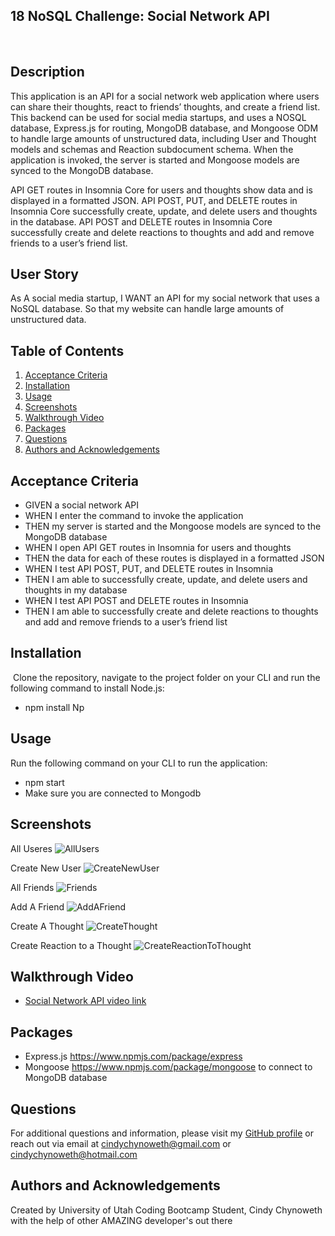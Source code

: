 ## 18 NoSQL Challenge: Social Network API
​

## Description 
​This application is an API for a social network web application where users can share their thoughts, react to friends’ thoughts, and create a friend list.
​
This backend can be used for social media startups, and uses a NOSQL database, Express.js for routing, MongoDB database, and Mongoose ODM to handle large amounts of unstructured data, including User and Thought models and schemas and Reaction subdocument schema. When the application is invoked, the server is started and Mongoose models are synced to the MongoDB database.

API GET routes in Insomnia Core for users and thoughts show data and is displayed in a formatted JSON. API POST, PUT, and DELETE routes in Insomnia Core successfully create, update, and delete users and thoughts in the database. API POST and DELETE routes in Insomnia Core successfully create and delete reactions to thoughts and add and remove friends to a user’s friend list.

## User Story
As A social media startup, I WANT an API for my social network that uses a NoSQL database.  So that my website can handle large amounts of unstructured data.


## Table of Contents

1. [Acceptance Criteria](#acceptance-criteria)
2. [Installation](#installation)
3. [Usage](#usage)
4. [Screenshots](#screenshots)
5. [Walkthrough Video](#walkthrough-video)
6. [Packages](#packages)
7. [Questions](#questions)
8. [Authors and Acknowledgements](#authors-and-acknowledgements)

## Acceptance Criteria

- GIVEN a social network API
- WHEN I enter the command to invoke the application
- THEN my server is started and the Mongoose models are synced to the MongoDB database
- WHEN I open API GET routes in Insomnia for users and thoughts
- THEN the data for each of these routes is displayed in a formatted JSON
- WHEN I test API POST, PUT, and DELETE routes in Insomnia
- THEN I am able to successfully create, update, and delete users and thoughts in my database
- WHEN I test API POST and DELETE routes in Insomnia
- THEN I am able to successfully create and delete reactions to thoughts and add and remove friends to a user’s friend list

## Installation
​
Clone the repository, navigate to the project folder on your CLI and run the following command to install Node.js:

- npm install
Np
## Usage 
Run the following command on your CLI to run the application:

- npm start
- Make sure you are connected to Mongodb

## Screenshots

All Useres
![AllUsers](https://user-images.githubusercontent.com/105569378/199856643-39b10d70-45ca-4310-9cb4-d89f8c75ef18.png)

Create New User
![CreateNewUser](https://user-images.githubusercontent.com/105569378/199856663-e9aa5f96-02b9-44a5-ab8c-99a44b3a5455.png)

All Friends
![Friends](https://user-images.githubusercontent.com/105569378/199856669-e841b79b-cb30-4765-a2e2-fe86e3cb1e5c.png)

Add A Friend
![AddAFriend](https://user-images.githubusercontent.com/105569378/199859803-9b1c6bb2-97af-4d49-b848-97df9a0af431.png)

Create A Thought
![CreateThought](https://user-images.githubusercontent.com/105569378/199857459-48e9f699-aa4c-4465-8e79-c2d74a577ad9.png)

Create Reaction to a Thought
![CreateReactionToThought](https://user-images.githubusercontent.com/105569378/199856682-21580e92-63b2-422b-b993-a0a89d88ae12.png)

## Walkthrough Video

- [Social Network API video link]()


## Packages

* Express.js https://www.npmjs.com/package/express
* Mongoose https://www.npmjs.com/package/mongoose to connect to MongoDB database

## Questions
For additional questions and information, please visit my [GitHub profile](github.com/Cinderbeast/)
or reach out via email at cindychynoweth@gmail.com or cindychynoweth@hotmail.com

## Authors and Acknowledgements

Created by University of Utah Coding Bootcamp Student, Cindy Chynoweth with the help of other AMAZING developer's out there
​
